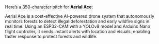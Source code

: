 Here’s a 350-character pitch for **Aerial Ace**:

Aerial Ace is a cost-effective AI-powered drone system that autonomously monitors forests to detect illegal deforestation and early wildfire signs in real time. Using an ESP32-CAM with a YOLOv8 model and Arduino Nano flight controller, it sends instant alerts with location and visuals, enabling faster response to protect forests and wildlife.
